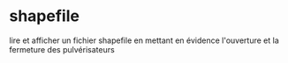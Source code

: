 # shapefile
lire et afficher un fichier shapefile en mettant en évidence l'ouverture et la fermeture des pulvérisateurs  
